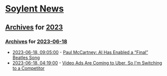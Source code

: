 # [Soylent News](../../../README.md)

## [Archives](../../index.md) for [2023](../index.md)

### [Archives](../../index.md) for [2023-06-18](index.md)

* [2023-06-18, 09:05:00](https://soylentnews.org/article.pl?sid=23/06/17/0416219&from=rss) - [Paul McCartney: AI Has Enabled a “Final” Beatles Song](https://soylentnews.org/article.pl?sid=23/06/17/0416219&from=rss)
* [2023-06-18, 04:19:00](https://soylentnews.org/article.pl?sid=23/06/17/0411226&from=rss) - [Video Ads Are Coming to Uber, So I'm Switching to a Competitor](https://soylentnews.org/article.pl?sid=23/06/17/0411226&from=rss)
